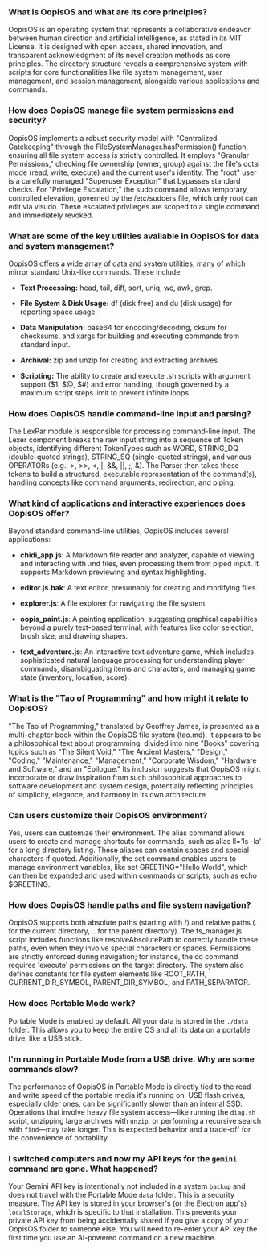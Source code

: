 ### What is OopisOS and what are its core principles?

OopisOS is an operating system that represents a collaborative endeavor between human direction and artificial intelligence, as stated in its MIT License. It is designed with open access, shared innovation, and transparent acknowledgment of its novel creation methods as core principles. The directory structure reveals a comprehensive system with scripts for core functionalities like file system management, user management, and session management, alongside various applications and commands.

### How does OopisOS manage file system permissions and security?

OopisOS implements a robust security model with "Centralized Gatekeeping" through the FileSystemManager.hasPermission() function, ensuring all file system access is strictly controlled. It employs "Granular Permissions," checking file ownership (owner, group) against the file's octal mode (read, write, execute) and the current user's identity. The "root" user is a carefully managed "Superuser Exception" that bypasses standard checks. For "Privilege Escalation," the sudo command allows temporary, controlled elevation, governed by the /etc/sudoers file, which only root can edit via visudo. These escalated privileges are scoped to a single command and immediately revoked.

### What are some of the key utilities available in OopisOS for data and system management?

OopisOS offers a wide array of data and system utilities, many of which mirror standard Unix-like commands. These include:

- **Text Processing:** head, tail, diff, sort, uniq, wc, awk, grep.

- **File System & Disk Usage:** df (disk free) and du (disk usage) for reporting space usage.

- **Data Manipulation:** base64 for encoding/decoding, cksum for checksums, and xargs for building and executing commands from standard input.

- **Archival:** zip and unzip for creating and extracting archives.

- **Scripting:** The ability to create and execute .sh scripts with argument support ($1, $@, $#) and error handling, though governed by a maximum script steps limit to prevent infinite loops.


### How does OopisOS handle command-line input and parsing?

The LexPar module is responsible for processing command-line input. The Lexer component breaks the raw input string into a sequence of Token objects, identifying different TokenTypes such as WORD, STRING_DQ (double-quoted strings), STRING_SQ (single-quoted strings), and various OPERATORs (e.g., >, >>, <, |, &&, ||, ;, &). The Parser then takes these tokens to build a structured, executable representation of the command(s), handling concepts like command arguments, redirection, and piping.

### What kind of applications and interactive experiences does OopisOS offer?

Beyond standard command-line utilities, OopisOS includes several applications:

- **chidi_app.js**: A Markdown file reader and analyzer, capable of viewing and interacting with .md files, even processing them from piped input. It supports Markdown previewing and syntax highlighting.

- **editor.js.bak**: A text editor, presumably for creating and modifying files.

- **explorer.js**: A file explorer for navigating the file system.

- **oopis_paint.js**: A painting application, suggesting graphical capabilities beyond a purely text-based terminal, with features like color selection, brush size, and drawing shapes.

- **text_adventure.js**: An interactive text adventure game, which includes sophisticated natural language processing for understanding player commands, disambiguating items and characters, and managing game state (inventory, location, score).


### What is the "Tao of Programming" and how might it relate to OopisOS?

"The Tao of Programming," translated by Geoffrey James, is presented as a multi-chapter book within the OopisOS file system (tao.md). It appears to be a philosophical text about programming, divided into nine "Books" covering topics such as "The Silent Void," "The Ancient Masters," "Design," "Coding," "Maintenance," "Management," "Corporate Wisdom," "Hardware and Software," and an "Epilogue." Its inclusion suggests that OopisOS might incorporate or draw inspiration from such philosophical approaches to software development and system design, potentially reflecting principles of simplicity, elegance, and harmony in its own architecture.

### Can users customize their OopisOS environment?

Yes, users can customize their environment. The alias command allows users to create and manage shortcuts for commands, such as alias ll='ls -la' for a long directory listing. These aliases can contain spaces and special characters if quoted. Additionally, the set command enables users to manage environment variables, like set GREETING="Hello World", which can then be expanded and used within commands or scripts, such as echo $GREETING.

### How does OopisOS handle paths and file system navigation?

OopisOS supports both absolute paths (starting with /) and relative paths (. for the current directory, .. for the parent directory). The fs_manager.js script includes functions like resolveAbsolutePath to correctly handle these paths, even when they involve special characters or spaces. Permissions are strictly enforced during navigation; for instance, the cd command requires 'execute' permissions on the target directory. The system also defines constants for file system elements like ROOT_PATH, CURRENT_DIR_SYMBOL, PARENT_DIR_SYMBOL, and PATH_SEPARATOR.

### How does Portable Mode work?

Portable Mode is enabled by default. All your data is stored in the `./data` folder. This allows you to keep the entire OS and all its data on a portable drive, like a USB stick.

### I'm running in Portable Mode from a USB drive. Why are some commands slow?

The performance of OopisOS in Portable Mode is directly tied to the read and write speed of the portable media it's running on. USB flash drives, especially older ones, can be significantly slower than an internal SSD. Operations that involve heavy file system access—like running the `diag.sh` script, unzipping large archives with `unzip`, or performing a recursive search with `find`—may take longer. This is expected behavior and a trade-off for the convenience of portability.

### I switched computers and now my API keys for the `gemini` command are gone. What happened?

Your Gemini API key is intentionally not included in a system `backup` and does not travel with the Portable Mode `data` folder. This is a security measure. The API key is stored in your browser's (or the Electron app's) `localStorage`, which is specific to that installation. This prevents your private API key from being accidentally shared if you give a copy of your OopisOS folder to someone else. You will need to re-enter your API key the first time you use an AI-powered command on a new machine.
